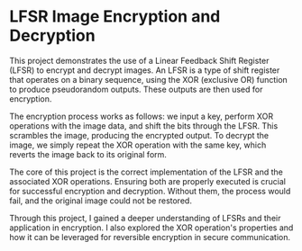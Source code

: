 # LFSR Image Encryption and Decryption

This project demonstrates the use of a Linear Feedback Shift Register (LFSR) to encrypt and decrypt images. An LFSR is a type of shift register that operates on a binary sequence, using the XOR (exclusive OR) function to produce pseudorandom outputs. These outputs are then used for encryption.

The encryption process works as follows: we input a key, perform XOR operations with the image data, and shift the bits through the LFSR. This scrambles the image, producing the encrypted output. To decrypt the image, we simply repeat the XOR operation with the same key, which reverts the image back to its original form.

The core of this project is the correct implementation of the LFSR and the associated XOR operations. Ensuring both are properly executed is crucial for successful encryption and decryption. Without them, the process would fail, and the original image could not be restored.

Through this project, I gained a deeper understanding of LFSRs and their application in encryption. I also explored the XOR operation's properties and how it can be leveraged for reversible encryption in secure communication.
